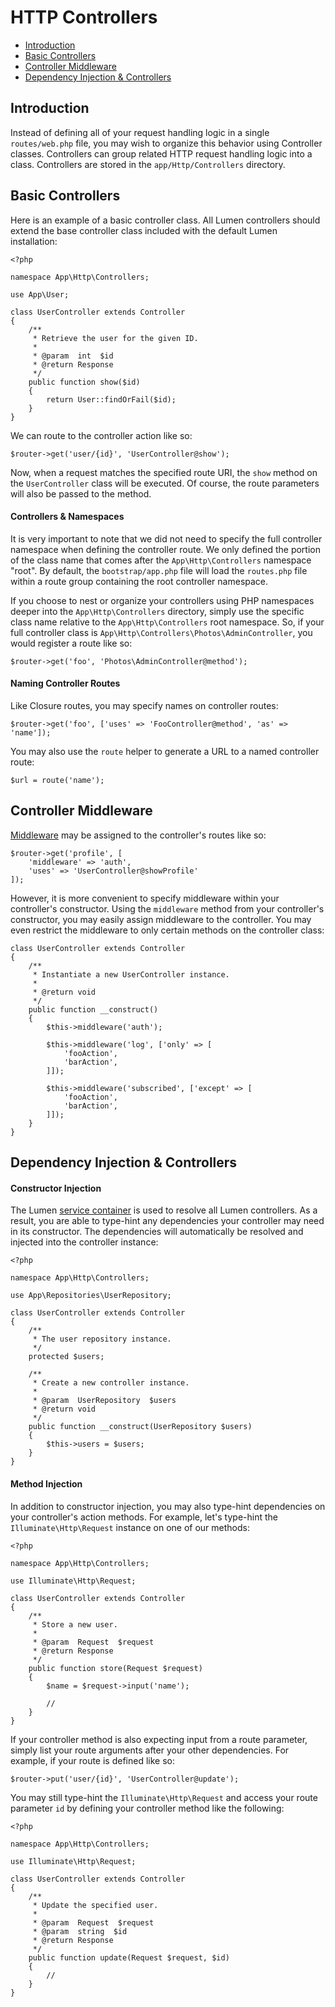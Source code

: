 # HTTP Controllers

- [Introduction](#introduction)
- [Basic Controllers](#basic-controllers)
- [Controller Middleware](#controller-middleware)
- [Dependency Injection & Controllers](#dependency-injection-and-controllers)

<a name="introduction"></a>
## Introduction

Instead of defining all of your request handling logic in a single `routes/web.php` file, you may wish to organize this behavior using Controller classes. Controllers can group related HTTP request handling logic into a class. Controllers are stored in the `app/Http/Controllers` directory.

<a name="basic-controllers"></a>
## Basic Controllers

Here is an example of a basic controller class. All Lumen controllers should extend the base controller class included with the default Lumen installation:

    <?php

    namespace App\Http\Controllers;

    use App\User;

    class UserController extends Controller
    {
        /**
         * Retrieve the user for the given ID.
         *
         * @param  int  $id
         * @return Response
         */
        public function show($id)
        {
            return User::findOrFail($id);
        }
    }

We can route to the controller action like so:

    $router->get('user/{id}', 'UserController@show');

Now, when a request matches the specified route URI, the `show` method on the `UserController` class will be executed. Of course, the route parameters will also be passed to the method.

#### Controllers & Namespaces

It is very important to note that we did not need to specify the full controller namespace when defining the controller route. We only defined the portion of the class name that comes after the `App\Http\Controllers` namespace "root". By default, the `bootstrap/app.php` file will load the `routes.php` file within a route group containing the root controller namespace.

If you choose to nest or organize your controllers using PHP namespaces deeper into the `App\Http\Controllers` directory, simply use the specific class name relative to the `App\Http\Controllers` root namespace. So, if your full controller class is `App\Http\Controllers\Photos\AdminController`, you would register a route like so:

    $router->get('foo', 'Photos\AdminController@method');

#### Naming Controller Routes

Like Closure routes, you may specify names on controller routes:

    $router->get('foo', ['uses' => 'FooController@method', 'as' => 'name']);

You may also use the `route` helper to generate a URL to a named controller route:

    $url = route('name');

<a name="controller-middleware"></a>
## Controller Middleware

[Middleware](/docs/{{version}}/middleware) may be assigned to the controller's routes like so:

    $router->get('profile', [
        'middleware' => 'auth',
        'uses' => 'UserController@showProfile'
    ]);

However, it is more convenient to specify middleware within your controller's constructor. Using the `middleware` method from your controller's constructor, you may easily assign middleware to the controller. You may even restrict the middleware to only certain methods on the controller class:

    class UserController extends Controller
    {
        /**
         * Instantiate a new UserController instance.
         *
         * @return void
         */
        public function __construct()
        {
            $this->middleware('auth');

            $this->middleware('log', ['only' => [
                'fooAction',
                'barAction',
            ]]);

            $this->middleware('subscribed', ['except' => [
                'fooAction',
                'barAction',
            ]]);
        }
    }

<a name="dependency-injection-and-controllers"></a>
## Dependency Injection & Controllers

#### Constructor Injection

The Lumen [service container](/docs/{{version}}/container) is used to resolve all Lumen controllers. As a result, you are able to type-hint any dependencies your controller may need in its constructor. The dependencies will automatically be resolved and injected into the controller instance:

    <?php

    namespace App\Http\Controllers;

    use App\Repositories\UserRepository;

    class UserController extends Controller
    {
        /**
         * The user repository instance.
         */
        protected $users;

        /**
         * Create a new controller instance.
         *
         * @param  UserRepository  $users
         * @return void
         */
        public function __construct(UserRepository $users)
        {
            $this->users = $users;
        }
    }

#### Method Injection

In addition to constructor injection, you may also type-hint dependencies on your controller's action methods. For example, let's type-hint the `Illuminate\Http\Request` instance on one of our methods:

    <?php

    namespace App\Http\Controllers;

    use Illuminate\Http\Request;

    class UserController extends Controller
    {
        /**
         * Store a new user.
         *
         * @param  Request  $request
         * @return Response
         */
        public function store(Request $request)
        {
            $name = $request->input('name');

            //
        }
    }

If your controller method is also expecting input from a route parameter, simply list your route arguments after your other dependencies. For example, if your route is defined like so:

    $router->put('user/{id}', 'UserController@update');

You may still type-hint the `Illuminate\Http\Request` and access your route parameter `id` by defining your controller method like the following:

    <?php

    namespace App\Http\Controllers;

    use Illuminate\Http\Request;

    class UserController extends Controller
    {
        /**
         * Update the specified user.
         *
         * @param  Request  $request
         * @param  string  $id
         * @return Response
         */
        public function update(Request $request, $id)
        {
            //
        }
    }
